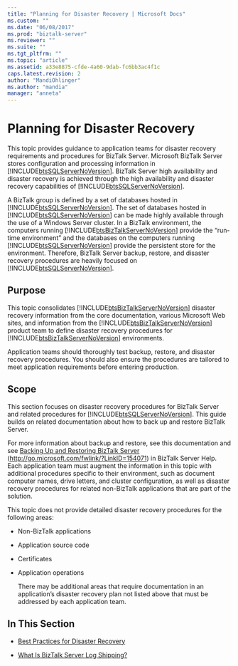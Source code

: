 ```yaml
---
title: "Planning for Disaster Recovery | Microsoft Docs"
ms.custom: ""
ms.date: "06/08/2017"
ms.prod: "biztalk-server"
ms.reviewer: ""
ms.suite: ""
ms.tgt_pltfrm: ""
ms.topic: "article"
ms.assetid: a33e8875-cfde-4a60-9dab-fc6bb3ac4f1c
caps.latest.revision: 2
author: "MandiOhlinger"
ms.author: "mandia"
manager: "anneta"
---
```

# Planning for Disaster Recovery
This topic provides guidance to application teams for disaster recovery requirements and procedures for BizTalk Server. Microsoft BizTalk Server stores configuration and processing information in [!INCLUDE[btsSQLServerNoVersion](../includes/btssqlservernoversion-md.md)]. BizTalk Server high availability and disaster recovery is achieved through the high availability and disaster recovery capabilities of [!INCLUDE[btsSQLServerNoVersion](../includes/btssqlservernoversion-md.md)].  
  
 A BizTalk group is defined by a set of databases hosted in [!INCLUDE[btsSQLServerNoVersion](../includes/btssqlservernoversion-md.md)]. The set of databases hosted in [!INCLUDE[btsSQLServerNoVersion](../includes/btssqlservernoversion-md.md)] can be made highly available through the use of a Windows Server cluster. In a BizTalk environment, the computers running [!INCLUDE[btsBizTalkServerNoVersion](../includes/btsbiztalkservernoversion-md.md)] provide the “run-time environment” and the databases on the computers running [!INCLUDE[btsSQLServerNoVersion](../includes/btssqlservernoversion-md.md)] provide the persistent store for the environment. Therefore, BizTalk Server backup, restore, and disaster recovery procedures are heavily focused on [!INCLUDE[btsSQLServerNoVersion](../includes/btssqlservernoversion-md.md)].  
  
## Purpose  
 This topic consolidates [!INCLUDE[btsBizTalkServerNoVersion](../includes/btsbiztalkservernoversion-md.md)] disaster recovery information from the core documentation, various Microsoft Web sites, and information from the [!INCLUDE[btsBizTalkServerNoVersion](../includes/btsbiztalkservernoversion-md.md)] product team to define disaster recovery procedures for [!INCLUDE[btsBizTalkServerNoVersion](../includes/btsbiztalkservernoversion-md.md)] environments.  
  
 Application teams should thoroughly test backup, restore, and disaster recovery procedures. You should also ensure the procedures are tailored to meet application requirements before entering production.  
  
## Scope  
 This section focuses on disaster recovery procedures for BizTalk Server and related procedures for [!INCLUDE[btsSQLServerNoVersion](../includes/btssqlservernoversion-md.md)]. This guide builds on related documentation about how to back up and restore BizTalk Server.  
  
 For more information about backup and restore, see this documentation and see [Backing Up and Restoring BizTalk Server](http://go.microsoft.com/fwlink/?LinkID=154071) (http://go.microsoft.com/fwlink/?LinkID=154071) in BizTalk Server Help. Each application team must augment the information in this topic with additional procedures specific to their environment, such as document computer names, drive letters, and cluster configuration, as well as disaster recovery procedures for related non-BizTalk applications that are part of the solution.  
  
 This topic does not provide detailed disaster recovery procedures for the following areas:  
  
- Non-BizTalk applications  
  
- Application source code  
  
- Certificates  
  
- Application operations  
  
  There may be additional areas that require documentation in an application’s disaster recovery plan not listed above that must be addressed by each application team.  
  
## In This Section  
  
-   [Best Practices for Disaster Recovery](../technical-guides/best-practices-for-disaster-recovery.md)  
  
-   [What Is BizTalk Server Log Shipping?](../technical-guides/what-is-biztalk-server-log-shipping.md)